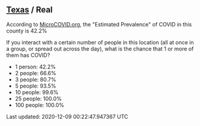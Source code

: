 
## [Texas](/united-states/texas) / Real

According to [MicroCOVID.org](http://microcovid.org),
the "Estimated Prevalence" of COVID in this county is 42.2%

If you interact with a certain number of people in this location
(all at once in a group, or spread out across the day), what is the chance that
1 or more of them has COVID?

- 1 person: 42.2%
- 2 people: 66.6%
- 3 people: 80.7%
- 5 people: 93.5%
- 10 people: 99.6%
- 25 people: 100.0%
- 100 people: 100.0%

Last updated: 2020-12-09 00:22:47.947367 UTC
